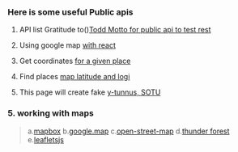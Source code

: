 ### Here is some useful Public apis 
1. API list Gratitude to()[Todd Motto for public api to test rest](https://github.com/toddmotto)
2. Using google map [with react](https://tomchentw.github.io/react-google-maps/)
3. Get coordinates [for a given place](https://www.latlong.net/place/helsinki-finland-1668.html)
4. Find places [map latitude and logi](http://www.mapcoordinates.net/en)

6. This page will create fake [y-tunnus, SOTU](http://www.telepartikkeli.net/tunnusgeneraattori) 

### 5. working with maps
>a.[mapbox](https://github.com/mapbox)
>b.[google.map](maps.google.com)
>c.[open-street-map](https://www.openstreetmap.org/about)
>d.[thunder forest](https://www.thunderforest.com/maps/)
>e.[leafletsjs](https://leafletjs.com/examples.html)

